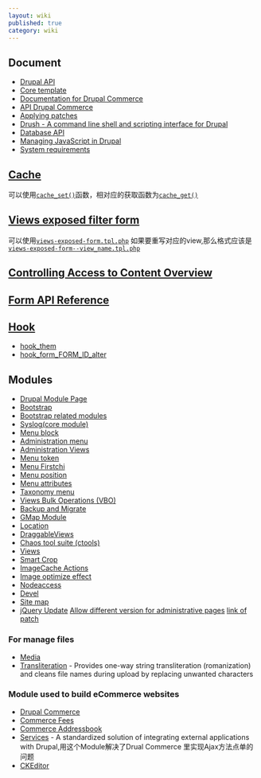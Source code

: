 ```yaml
---
layout: wiki
published: true
category: wiki
---
```


## Document
* [Drupal API](https://api.drupal.org/api/drupal)
* [Core template](https://drupal.org/node/190815)
* [Documentation for Drupal Commerce](http://www.drupalcommerce.org/user-guide)
* [API Drupal Commerce](http://api.drupalcommerce.org)
* [Applying patches](https://drupal.org/patch/apply)
* [Drush - A command line shell and scripting interface for Drupal](http://drush.ws/)
* [Database API](https://drupal.org/developing/api/database)
* [Managing JavaScript in Drupal](https://drupal.org/node/756722)
* [System requirements](https://drupal.org/requirements)

## [Cache](https://api.drupal.org/api/drupal/includes%21cache.inc)
可以使用[`cache_set()`](https://api.drupal.org/api/drupal/includes%21cache.inc/function/cache_set/7)函数，相对应的获取函数为[`cache_get()`](https://api.drupal.org/api/drupal/includes%21cache.inc/function/cache_get/7)

## [Views exposed filter form](http://drupal.stackexchange.com/questions/44598/override-views-exposed-form)
可以使用[`views-exposed-form.tpl.php`](https://api.drupal.org/api/views/theme!views-exposed-form.tpl.php/7)
如果要重写对应的view,那么格式应该是[`views-exposed-form--view_name.tpl.php`]()

## [Controlling Access to Content Overview](https://drupal.org/node/270000)

## [Form API Reference](https://api.drupal.org/api/drupal/developer!topics!forms_api_reference.html/7)

## [Hook](https://api.drupal.org/api/drupal/includes!module.inc/group/hooks/7)
* [hook_them](https://api.drupal.org/api/drupal/modules%21system%21system.api.php/function/hook_theme)
* [hook_form_FORM_ID_alter](https://api.drupal.org/api/drupal/modules!system!system.api.php/function/hook_form_FORM_ID_alter/7)

## Modules
* [Drupal Module Page](https://drupal.org/project/project_modul)
* [Bootstrap](https://drupal.org/project/bootstrap)
* [Bootstrap related modules](https://drupal.org/node/2011034)
* [Syslog(core module)](https://drupal.org)
* [Menu block](https://drupal.org/project/menu_blo)
* [Administration menu](https://drupal.org/project/admin_men)
* [Administration Views](https://drupal.org/project/admin_views)
* [Menu token](https://drupal.org/project/menu_token)
* [Menu Firstchi](https://drupal.org/project/menu_firstchild)
* [Menu position](https://drupal.org/project/menu_position)
* [Menu attributes](https://drupal.org/project/menu_attribut)
* [Taxonomy menu](https://drupal.org/project/taxonomy_menu)
* [Views Bulk Operations (VBO)](https://drupal.org/project/views_bulk_operations)
* [Backup and Migrate](https://drupal.org/project/backup_migrate)
* [GMap Module](https://drupal.org/project/gma)
* [Location](https://drupal.org/project/location)
* [DraggableViews](https://drupal.org/project/draggableviews)
* [Chaos tool suite (ctools)](https://drupal.org/project/ctools)
* [Views](https://drupal.org/project/view)
* [Smart Crop](https://drupal.org/project/smartcrop)
* [ImageCache Actions](https://drupal.org/project/imagecache_actions)
* [Image optimize effect](https://drupal.org/project/image_optimize_effect)
* [Nodeaccess](https://drupal.org/project/nodeaccess)
* [Devel](https://drupal.org/project/deve)
* [Site map](https://drupal.org/project/site_map)
* [jQuery Update](https://drupal.org/project/jquery_update)
[Allow different version for administrative pages](https://drupal.org/node/1524)
[link of patch](https://drupal.org/files/1524944-98-jquery_update.patch)

### For manage files
* [Media](https://drupal.org/project/media)
* [Transliteration](https://drupal.org/project/transliteration) - Provides one-way string transliteration (romanization) and cleans file names during upload by replacing unwanted characters

### Module used to build eCommerce websites
* [Drupal Commerce](https://drupal.org/project/commerce)
* [Commerce Fees](https://drupal.org/project/commerce_fees)
* [Commerce Addressbook](https://drupal.org/project/commerce_addressbook)
* [Services](https://drupal.org/project/services) - A standardized solution of integrating external applications with Drupal,用这个Module解决了Drual Commerce 里实现Ajax方法点单的问题
* [CKEditor](http://ckeditor.com)

